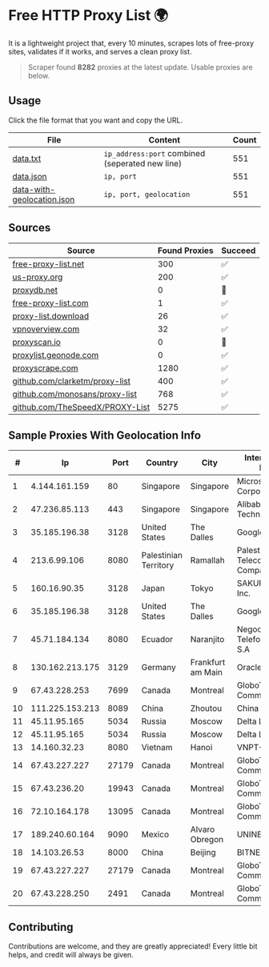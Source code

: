 
# Free HTTP Proxy List 🌍

It is a lightweight project that, every 10 minutes, scrapes lots of free-proxy sites, validates if it works, and serves a clean proxy list.


> Scraper found **8282** proxies at the latest update. Usable proxies are below.

## Usage

Click the file format that you want and copy the URL.


|File|Content|Count|
|----|-------|-----|
|[data.txt](https://raw.githubusercontent.com/themiralay/Proxy-List-World/master/data.txt)|`ip_address:port` combined (seperated new line)|551|
|[data.json](https://raw.githubusercontent.com/themiralay/Proxy-List-World/master/data.json)|`ip, port`|551|
|[data-with-geolocation.json](https://raw.githubusercontent.com/themiralay/Proxy-List-World/master/data-with-geolocation.json)|`ip, port, geolocation`|551|

## Sources

|Source|Found Proxies|Succeed|
|------|-------------|-------|
|[free-proxy-list.net](https://free-proxy-list.net)|300|✅|
|[us-proxy.org](https://www.us-proxy.org)|200|✅|
|[proxydb.net](http://proxydb.net)|0|🚫|
|[free-proxy-list.com](https://free-proxy-list.com/?page=&port=&type%5B%5D=http&type%5B%5D=https&up_time=0&search=Search)|1|✅|
|[proxy-list.download](https://www.proxy-list.download/HTTP)|26|✅|
|[vpnoverview.com](https://vpnoverview.com/privacy/anonymous-browsing/free-proxy-servers)|32|✅|
|[proxyscan.io](https://www.proxyscan.io)|0|🚫|
|[proxylist.geonode.com](https://proxylist.geonode.com/api/proxy-list?limit=300&page=1&sort_by=lastChecked&sort_type=desc&protocols=http,https)|0|✅|
|[proxyscrape.com](https://api.proxyscrape.com/v2/?request=displayproxies&protocol=http&timeout=10000&country=all&ssl=all&anonymity=all)|1280|✅|
|[github.com/clarketm/proxy-list](https://raw.githubusercontent.com/clarketm/proxy-list/master/proxy-list-raw.txt)|400|✅|
|[github.com/monosans/proxy-list](https://raw.githubusercontent.com/monosans/proxy-list/main/proxies/http.txt)|768|✅|
|[github.com/TheSpeedX/PROXY-List](https://raw.githubusercontent.com/TheSpeedX/PROXY-List/master/http.txt)|5275|✅|


## Sample Proxies With Geolocation Info

|#|Ip|Port|Country|City|Internet Service Provider|
|-|--|----|-------|----|-------------------------|
|1|4.144.161.159|80|Singapore|Singapore|Microsoft Corporation|
|2|47.236.85.113|443|Singapore|Singapore|Alibaba (US) Technology Co., Ltd.|
|3|35.185.196.38|3128|United States|The Dalles|Google LLC|
|4|213.6.99.106|8080|Palestinian Territory|Ramallah|Palestine Telecommunications Company|
|5|160.16.90.35|3128|Japan|Tokyo|SAKURA Internet Inc.|
|6|35.185.196.38|3128|United States|The Dalles|Google LLC|
|7|45.71.184.134|8080|Ecuador|Naranjito|Negocios Y Telefonia Nedetel S.A|
|8|130.162.213.175|3129|Germany|Frankfurt am Main|Oracle Corporation|
|9|67.43.228.253|7699|Canada|Montreal|GloboTech Communications|
|10|111.225.153.213|8089|China|Zhoutou|China Telecom|
|11|45.11.95.165|5034|Russia|Moscow|Delta Ltd|
|12|45.11.95.165|5034|Russia|Moscow|Delta Ltd|
|13|14.160.32.23|8080|Vietnam|Hanoi|VNPT-VNNIC|
|14|67.43.227.227|27179|Canada|Montreal|GloboTech Communications|
|15|67.43.236.20|19943|Canada|Montreal|GloboTech Communications|
|16|72.10.164.178|13095|Canada|Montreal|GloboTech Communications|
|17|189.240.60.164|9090|Mexico|Alvaro Obregon|UNINET|
|18|14.103.26.53|8000|China|Beijing|BITNET|
|19|67.43.227.227|27179|Canada|Montreal|GloboTech Communications|
|20|67.43.228.250|2491|Canada|Montreal|GloboTech Communications|



## Contributing

Contributions are welcome, and they are greatly appreciated! Every
little bit helps, and credit will always be given.

